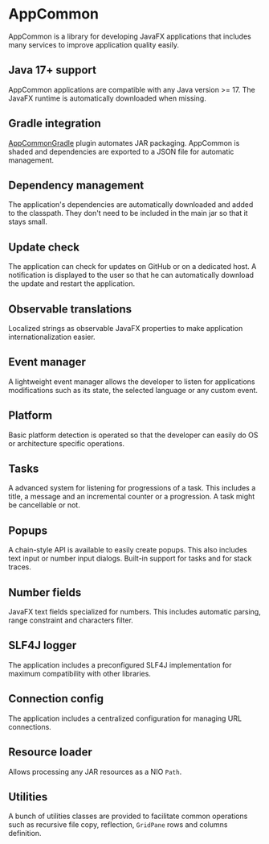# AppCommon

AppCommon is a library for developing JavaFX applications that includes many services to improve application quality
easily.

## Java 17+ support

AppCommon applications are compatible with any Java version >= 17. The JavaFX runtime is automatically downloaded when
missing.

## Gradle integration

[AppCommonGradle](https://github.com/Yeregorix/AppCommonGradle) plugin automates JAR packaging. AppCommon is shaded and
dependencies are exported to a JSON file for automatic management.

## Dependency management

The application's dependencies are automatically downloaded and added to the classpath. They don't need to be included
in the main jar so that it stays small.

## Update check

The application can check for updates on GitHub or on a dedicated host. A notification is displayed to the user so that
he can automatically download the update and restart the application.

## Observable translations

Localized strings as observable JavaFX properties to make application internationalization easier.

## Event manager

A lightweight event manager allows the developer to listen for applications modifications such as its state, the
selected language or any custom event.

## Platform

Basic platform detection is operated so that the developer can easily do OS or architecture specific operations.

## Tasks

A advanced system for listening for progressions of a task. This includes a title, a message and an incremental counter
or a progression. A task might be cancellable or not.

## Popups

A chain-style API is available to easily create popups. This also includes text input or number input dialogs. Built-in
support for tasks and for stack traces.

## Number fields

JavaFX text fields specialized for numbers. This includes automatic parsing, range constraint and characters filter.

## SLF4J logger

The application includes a preconfigured SLF4J implementation for maximum compatibility with other libraries.

## Connection config

The application includes a centralized configuration for managing URL connections.

## Resource loader

Allows processing any JAR resources as a NIO `Path`.

## Utilities

A bunch of utilities classes are provided to facilitate common operations such as recursive file copy,
reflection, `GridPane` rows and columns definition.